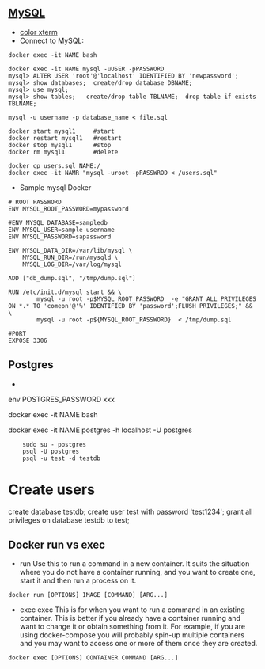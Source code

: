 ## [MySQL](https://hub.docker.com/r/mysql/mysql-server/)
- [color xterm](http://vim.wikia.com/wiki/256_colors_in_vim)
- Connect to MySQL:

```
docker exec -it NAME bash

docker exec -it NAME mysql -uUSER -pPASSWORD
mysql> ALTER USER 'root'@'localhost' IDENTIFIED BY 'newpassword';
mysql> show databases;  create/drop database DBNAME;
mysql> use mysql;
mysql> show tables;   create/drop table TBLNAME;  drop table if exists TBLNAME;

mysql -u username -p database_name < file.sql

docker start mysql1     #start
docker restart mysql1   #restart
docker stop mysql1      #stop
docker rm mysql1        #delete

docker cp users.sql NAME:/
docker exec -it NAMR "mysql -uroot -pPASSWROD < /users.sql"
```
- Sample mysql Docker 
```
# ROOT PASSWORD
ENV MYSQL_ROOT_PASSWORD=mypassword

#ENV MYSQL_DATABASE=sampledb
ENV MYSQL_USER=sample-username
ENV MYSQL_PASSWORD=sapassword

ENV MYSQL_DATA_DIR=/var/lib/mysql \
    MYSQL_RUN_DIR=/run/mysqld \
    MYSQL_LOG_DIR=/var/log/mysql

ADD ["db_dump.sql", "/tmp/dump.sql"]

RUN /etc/init.d/mysql start && \
        mysql -u root -p$MYSQL_ROOT_PASSWORD  -e "GRANT ALL PRIVILEGES ON *.* TO 'comeon'@'%' IDENTIFIED BY 'password';FLUSH PRIVILEGES;" && \
        mysql -u root -p${MYSQL_ROOT_PASSWORD}  < /tmp/dump.sql

#PORT
EXPOSE 3306
```

## Postgres
- 
env POSTGRES_PASSWORD xxx

docker exec -it NAME bash

docker exec -it NAME postgres -h localhost -U postgres

        sudo su - postgres
        psql -U postgres
        psql -u test -d testdb

# Create users
create database testdb;
create user test with password 'test1234';
grant all privileges on database testdb to test;


## Docker run vs exec
- run
Use this to run a command in a new container. It suits the situation where you do not have a container running, and you want to create one, start it and then run a process on it.
```
docker run [OPTIONS] IMAGE [COMMAND] [ARG...]
```

- exec
exec
This is for when you want to run a command in an existing container. This is better if you already have a container running and want to change it or obtain something from it. For example, if you are using docker-compose you will probably spin-up multiple containers and you may want to access one or more of them once they are created.
```
docker exec [OPTIONS] CONTAINER COMMAND [ARG...]
```
